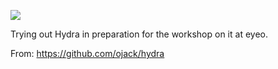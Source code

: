 ![](https://db-feed.s3.amazonaws.com/legacy/Screen_Shot_2019_05_30_at_9_50_56_AM-1559224410032.png)

Trying out Hydra in preparation for the workshop on it at eyeo.

From: https://github.com/ojack/hydra